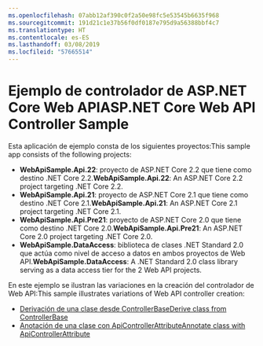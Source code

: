 ```yaml
---
ms.openlocfilehash: 07abb12af390c0f2a50e98fc5e53545b6635f968
ms.sourcegitcommit: 191d21c1e37b56f0df0187e795d9a56388bbf4c7
ms.translationtype: HT
ms.contentlocale: es-ES
ms.lasthandoff: 03/08/2019
ms.locfileid: "57665514"
---
```

# <a name="aspnet-core-web-api-controller-sample"></a><span data-ttu-id="5480e-101">Ejemplo de controlador de ASP.NET Core Web API</span><span class="sxs-lookup"><span data-stu-id="5480e-101">ASP.NET Core Web API Controller Sample</span></span>

<span data-ttu-id="5480e-102">Esta aplicación de ejemplo consta de los siguientes proyectos:</span><span class="sxs-lookup"><span data-stu-id="5480e-102">This sample app consists of the following projects:</span></span>

- <span data-ttu-id="5480e-103">**WebApiSample.Api.22**: proyecto de ASP.NET Core 2.2 que tiene como destino .NET Core 2.2.</span><span class="sxs-lookup"><span data-stu-id="5480e-103">**WebApiSample.Api.22**: An ASP.NET Core 2.2 project targeting .NET Core 2.2.</span></span>
- <span data-ttu-id="5480e-104">**WebApiSample.Api.21**: proyecto de ASP.NET Core 2.1 que tiene como destino .NET Core 2.1.</span><span class="sxs-lookup"><span data-stu-id="5480e-104">**WebApiSample.Api.21**: An ASP.NET Core 2.1 project targeting .NET Core 2.1.</span></span>
- <span data-ttu-id="5480e-105">**WebApiSample.Api.Pre21**: proyecto de ASP.NET Core 2.0 que tiene como destino .NET Core 2.0.</span><span class="sxs-lookup"><span data-stu-id="5480e-105">**WebApiSample.Api.Pre21**: An ASP.NET Core 2.0 project targeting .NET Core 2.0.</span></span>
- <span data-ttu-id="5480e-106">**WebApiSample.DataAccess**: biblioteca de clases .NET Standard 2.0 que actúa como nivel de acceso a datos en ambos proyectos de Web API.</span><span class="sxs-lookup"><span data-stu-id="5480e-106">**WebApiSample.DataAccess**: A .NET Standard 2.0 class library serving as a data access tier for the 2 Web API projects.</span></span>

<span data-ttu-id="5480e-107">En este ejemplo se ilustran las variaciones en la creación del controlador de Web API:</span><span class="sxs-lookup"><span data-stu-id="5480e-107">This sample illustrates variations of Web API controller creation:</span></span>

- [<span data-ttu-id="5480e-108">Derivación de una clase desde ControllerBase</span><span class="sxs-lookup"><span data-stu-id="5480e-108">Derive class from ControllerBase</span></span>](https://docs.microsoft.com/aspnet/core/web-api#derive-class-from-controllerbase)
- [<span data-ttu-id="5480e-109">Anotación de una clase con ApiControllerAttribute</span><span class="sxs-lookup"><span data-stu-id="5480e-109">Annotate class with ApiControllerAttribute</span></span>](https://docs.microsoft.com/aspnet/core/web-api#annotate-class-with-apicontrollerattribute)
